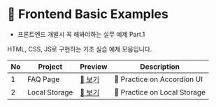 # 📘 Frontend Basic Examples
- 프론트엔드 개발시 꼭 해봐야하는 실무 예제 Part.1
  
HTML, CSS, JS로 구현하는 기초 실습 예제 모음입니다.

| No | Project | Preview | Description |
|------|----------|-----------|------|
| 1 | FAQ Page | [🔗 보기](./1_faqPage_accordion.html) | 📱 Practice on Accordion UI |
| 2 | Local Storage | [🔗 보기](./2_localStorage/main.html.html) | 📒 Practice on Local Storage |
